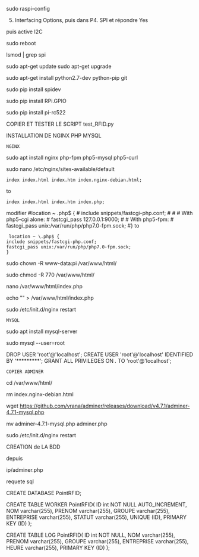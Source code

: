 
sudo raspi-config

5. Interfacing Options, puis dans P4. SPI et répondre Yes 

puis active I2C

sudo reboot

lsmod | grep spi



sudo apt-get update
sudo apt-get upgrade


sudo apt-get install python2.7-dev python-pip git


sudo pip install spidev

sudo pip install RPi.GPIO

sudo pip install pi-rc522


COPIER ET TESTER LE SCRIPT test_RFID.py



INSTALLATION DE NGINX PHP MYSQL

	NGINX

sudo apt install nginx php-fpm php5-mysql php5-curl

sudo nano /etc/nginx/sites-available/default

	index index.html index.htm index.nginx-debian.html;
to

	index index.html index.htm index.php;

modifier 
	 #location ~ \.php$ {
	 # include snippets/fastcgi-php.conf;
	 #
	 # # With php5-cgi alone:
	 # fastcgi_pass 127.0.0.1:9000;
	 # # With php5-fpm:
	 # fastcgi_pass unix:/var/run/php/php7.0-fpm.sock;
	 #}
to

	 location ~ \.php$ {
 	include snippets/fastcgi-php.conf;
 	fastcgi_pass unix:/var/run/php/php7.0-fpm.sock;
 	}

 sudo chown -R www-data:pi /var/www/html/

 sudo chmod -R 770 /var/www/html/

nano /var/www/html/index.php

 echo "<?php phpinfo(); ?>" > /var/www/html/index.php

sudo /etc/init.d/nginx restart


	MYSQL

sudo apt install mysql-server

sudo mysql --user=root

DROP USER 'root'@'localhost';
CREATE USER 'root'@'localhost' IDENTIFIED BY '*********';
GRANT ALL PRIVILEGES ON *.* TO 'root'@'localhost';


	COPIER ADMINER

cd /var/www/html/

rm index.nginx-debian.html

wget https://github.com/vrana/adminer/releases/download/v4.7.1/adminer-4.7.1-mysql.php

mv adminer-4.7.1-mysql.php adminer.php

sudo /etc/init.d/nginx restart


CREATION de LA BDD

depuis 

ip/adminer.php

requete sql 

CREATE DATABASE PointRFID;

CREATE TABLE WORKER PointRFID(
    ID int NOT NULL AUTO_INCREMENT,
    NOM varchar(255),
    PRENOM varchar(255),
    GROUPE varchar(255),
    ENTREPRISE varchar(255),
    STATUT varchar(255),
    UNIQUE (ID),
    PRIMARY KEY (ID)
);

CREATE TABLE LOG PointRFID(
    ID int NOT NULL,
    NOM varchar(255),
    PRENOM varchar(255),
    GROUPE varchar(255),
    ENTREPRISE varchar(255),
    HEURE varchar(255),
    PRIMARY KEY (ID)
);



